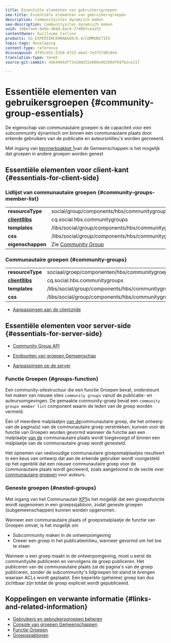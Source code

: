 ```yaml
---
title: Essentiële elementen van gebruikersgroepen
seo-title: Essentiële elementen van gebruikersgroepen
description: Communitysites dynamisch maken
seo-description: Communitysites dynamisch maken
uuid: 168e7aeb-6e9a-468d-8ac4-274007cea252
contentOwner: Guillaume Carlino
products: SG_EXPERIENCEMANAGER/6.4/COMMUNITIES
topic-tags: developing
content-type: reference
discoiquuid: 4f85cd3c-5158-4f23-abe2-7e375fd0c8d4
translation-type: tm+mt
source-git-commit: 4d64494dff34108d32e060a96209df697b2ce11f

---
```



# Essentiële elementen van gebruikersgroepen {#community-group-essentials}

De eigenschap van communautaire groepen is de capaciteit voor een subcommunity dynamisch om binnen een communautaire plaats door erkende gebruikers van de publicatie en auteursmilieu&#39;s worden gecreeerd.

Met ingang van [kenmerkpakket 1](deploy-communities.md#latestfeaturepack)van de Gemeenschappen is het mogelijk dat groepen in andere groepen worden genest

## Essentiële elementen voor client-kant {#essentials-for-client-side}

### Lidlijst van communautaire groepen {#community-groups-member-list}

<table> 
 <tbody>
  <tr>
   <td> <strong>resourceType</strong></td> 
   <td>social/group/components/hbs/communitygrouplidlist</td> 
  </tr>
  <tr>
   <td> <a href="clientlibs.md"><strong>clientllibs</strong></a></td> 
   <td>cq.social.hbs.communitygroups</td> 
  </tr>
  <tr>
   <td> <strong>templates</strong></td> 
   <td> /libs/social/group/components/hbs/communitygroupmemberlist/communitygroupmemberlist.hbs<br /> </td> 
  </tr>
  <tr>
   <td> <strong>css</strong></td> 
   <td> /libs/social/group/components/hbs/communitygroupmemberlist/clientlibs/memberList.css</td> 
  </tr>
  <tr>
   <td><strong>eigenschappen</strong></td> 
   <td>Zie <a href="creating-groups.md">Community Group</a></td> 
  </tr>
 </tbody>
</table>

### Communautaire groepen {#community-groups}

<table> 
 <tbody>
  <tr>
   <td> <strong>resourceType</strong></td> 
   <td>sociaal/groep/componenten/hbs/communitygroepen</td> 
  </tr>
  <tr>
   <td> <a href="clientlibs.md"><strong>clientllibs</strong></a></td> 
   <td>cq.social.hbs.communitygroups</td> 
  </tr>
  <tr>
   <td> <strong>templates</strong></td> 
   <td> /libs/social/group/components/hbs/communitygroups/communitygroups.hbs<br /> </td> 
  </tr>
  <tr>
   <td> <strong>css</strong></td> 
   <td> /libs/social/group/components/hbs/communitygroupmemberlist/clientlibs/communitygroups.css</td> 
  </tr>
 </tbody>
</table>

* [Aanpassingen aan de clientzijde](client-customize.md)

## Essentiële elementen voor server-side {#essentials-for-server-side}

* [Community Group API](https://helpx.adobe.com/experience-manager/6-4/sites/developing/using/reference-materials/javadoc/com/adobe/cq/social/group/client/api/package-summary.html)

* [Eindpunten van groepen Gemeenschap](https://helpx.adobe.com/experience-manager/6-4/sites/developing/using/reference-materials/javadoc/com/adobe/cq/social/group/client/endpoints/package-summary.html)

* [Aanpassingen op de server](server-customize.md)

### Functie Groepen {#groups-function}

Een community-sitestructuur die een functie [](functions.md#groups-function) Groepen bevat, ondersteunt het maken van nieuwe sites `community groups` vanuit de publicatie- en auteursomgevingen. De gemaakte community-groep bevat een `community groups member list` component waarin de leden van de groep worden vermeld.

Één of meerdere malplaatjes [van de](tools-groups.md)communautaire groep, die het ontwerp van de pagina(s) van de communautaire groep verstrekken, kunnen voor de functie van Groepen worden gevormd wanneer de functie aan een malplaatje [van de](sites.md) communautaire plaats wordt toegevoegd of binnen een malplaatje van de communautaire groep wordt genesteld.

Het opnemen van veelvoudige communautaire groepsmalplaatjes resulteert in een keus van ontwerp dat aan de erkende gebruiker wordt voorgesteld op het ogenblik dat een nieuwe communautaire groep voor de communautaire plaats wordt gecreeerd, zoals aangetoond in de sectie over [communautaire groepen](creating-groups.md) voor auteurs.

### Geneste groepen {#nested-groups}

Met ingang van het Communautair [KP1](deploy-communities.md#latestfeaturepack)is het mogelijk dat een groepsfunctie wordt opgenomen in een groepssjabloon, zodat geneste groepen (subgemeenschappen) kunnen worden opgenomen.

Wanneer een communautaire plaats of groepsmalplaatje de functie van Groepen omvat, is het mogelijk om

* Subcommunity maken in de ontwerpomgeving
* Creeer een groep in het publicatiemilieu, wanneer gevormd om het toe te staan

Wanneer u een groep maakt in de ontwerpomgeving, moet u eerst de communitysite publiceren en vervolgens de groep publiceren. Het publiceren van de communautaire plaats zal de pagina&#39;s van de groep publiceren, zonder de subcommunity&#39;s lidgroepen tot stand te brengen waaraan ACLs wordt geplaatst. Een beperkte (geheime) groep kan dus zichtbaar zijn totdat de groep expliciet wordt gepubliceerd.

## Koppelingen en verwante informatie {#links-and-related-information}

* [Gebruikers en gebruikersgroepen beheren](users.md)
* [Console van groepen Gemeenschappen](groups.md)
* [Functie Groepen](functions.md#groups-function)
* [Groepssjablonen](tools-groups.md)

